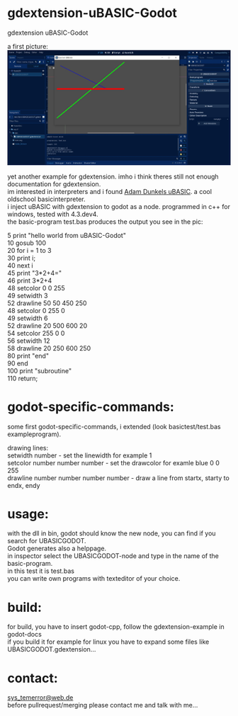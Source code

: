 # gdextension-uBASIC-Godot
gdextension uBASIC-Godot

a first picture:    
![Pic1](firstpic.JPG)

yet another example for gdextension. imho i think theres still not enough documentation for gdextension.    
im interested in interpreters and i found [Adam Dunkels uBASIC](https://github.com/adamdunkels/ubasic). a cool oldschool basicinterpreter.       
i inject uBASIC with gdextension to godot as a node. programmed in c++ for windows, tested with 4.3.dev4.      
the basic-program test.bas produces the output you see in the pic:   

5 print "hello world from uBASIC-Godot"    
10 gosub 100    
20 for i = 1 to 3    
30 print i;    
40 next i    
45 print "3\*2+4="    
46 print 3\*2+4    
48 setcolor 0 0 255    
49 setwidth 3    
52 drawline 50 50 450 250    
48 setcolor 0 255 0    
49 setwidth 6    
52 drawline 20 500 600 20    
54 setcolor 255 0 0    
56 setwidth 12    
58 drawline 20 250 600 250    
80 print "end"    
90 end    
100 print "subroutine"    
110 return;    


# godot-specific-commands:   
some first godot-specific-commands, i extended (look basictest/test.bas exampleprogram).    

drawing lines:    
setwidth number - set the linewidth for example 1    
setcolor number number number - set the drawcolor for examle blue 0 0 255    
drawline number number number number - draw a line from startx, starty to endx, endy    



# usage:   
with the dll in bin, godot should know the new node, you can find if you search for UBASICGODOT.    
Godot generates also a helppage.    
in inspector select the UBASICGODOT-node and type in the name of the basic-program.   
in this test it is test.bas   
you can write own programs with texteditor of your choice.    


# build:   
for build, you have to insert godot-cpp, follow the gdextension-example in godot-docs    
if you build it for example for linux you have to expand some files like UBASICGODOT.gdextension...    


# contact:    
sys_temerror@web.de    
before pullrequest/merging please contact me and talk with me...    
